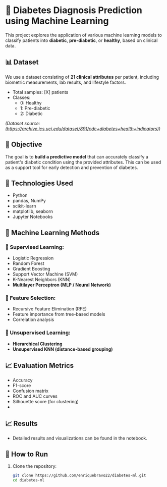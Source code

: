 # 🧠 Diabetes Diagnosis Prediction using Machine Learning

This project explores the application of various machine learning models to classify patients into **diabetic**, **pre-diabetic**, or **healthy**, based on clinical data.

## 📊 Dataset

We use a dataset consisting of **21 clinical attributes** per patient, including biometric measurements, lab results, and lifestyle factors.

- Total samples: [X] patients
- Classes:
  - 0: Healthy
  - 1: Pre-diabetic
  - 2: Diabetic

*(Dataset source: (https://archive.ics.uci.edu/dataset/891/cdc+diabetes+health+indicators))*

## 🎯 Objective

The goal is to **build a predictive model** that can accurately classify a patient's diabetic condition using the provided attributes. This can be used as a support tool for early detection and prevention of diabetes.

## 🔧 Technologies Used

- Python
- pandas, NumPy
- scikit-learn
- matplotlib, seaborn
- Jupyter Notebooks

## 🧠 Machine Learning Methods

### 🔬 Supervised Learning:
- Logistic Regression
- Random Forest
- Gradient Boosting
- Support Vector Machine (SVM)
- K-Nearest Neighbors (KNN)
- **Multilayer Perceptron (MLP / Neural Network)**

### 🧪 Feature Selection:
- Recursive Feature Elimination (RFE)
- Feature importance from tree-based models
- Correlation analysis

### 🧭 Unsupervised Learning:
- **Hierarchical Clustering**
- **Unsupervised KNN (distance-based grouping)**

## 📈 Evaluation Metrics

- Accuracy
- F1-score
- Confusion matrix
- ROC and AUC curves
- Silhouette score (for clustering)
- 
## 📈 Results
- Detailed results and visualizations can be found in the notebook.

## 🚀 How to Run

1. Clone the repository:
   ```bash
   git clone https://github.com/enriquebravo22/diabetes-ml.git
   cd diabetes-ml
